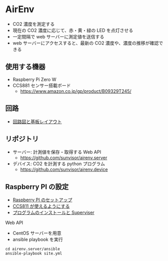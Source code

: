 AirEnv
======

- CO2 濃度を測定する
- 現在の CO2 濃度に応じて、赤・黄・緑の LED を点灯させる
- 一定間隔で web サーバーに測定値を送信する
- web サーバーにアクセスすると、最新の CO2 濃度や、濃度の推移が確認できる

使用する機器
----------

- Raspberry Pi Zero W
- CCS881 センサー搭載ボード
  - https://www.amazon.co.jp/gp/product/B09329T245/
  
回路
----

- [回路図と基板レイアウト](circuit/circuit.md)

リポジトリ
----------

- サーバー: 計測値を保存・取得する Web API 
  - https://github.com/sunvisor/airenv.server
- デバイス: CO2 を計測する python プログラム
  - https://github.com/sunvisor/airenv.device

Raspberry PI の設定
----------

- [Raspberry PI のセットアップ](device/setup_pi.md)
- [CCS811 が使えるようにする](device/ccs811.md)
- [プログラムのインストールと Superviser](device/supervisor.md)

Web API

- CentOS サーバーを用意
- ansible playbook を実行

```
cd airenv.server/ansible
ansible-playbook site.yml
```
